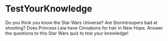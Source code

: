 # TestYourKnowledge

Do you think you know the Star Wars Universe? Are Stormtroopers bad at shooting? Does Princess Leia have Cinnabons for hair in New Hope. Answer the questions to this Star Wars quiz to test your knowledge!
